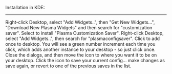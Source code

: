 Installation in KDE:
***
Right-click Desktop, select "Add Widgets..", then "Get New Widgets...", "Download New Plasma Widgets" and then search for "customization saver".
Select to install "Plasma Customization Saver".
Right-click Desktop, select "Add Widgets..", then search for "plasmaconfigsaver". Click to add once to desktop.
You will see a green number increment each time you click, which adds another instance to your desktop - so just click once.
Close the dialogs, and then move the icon to where you want it to be on your desktop.
Click the icon to save your current config... make changes as save again, or revert to one of the previous saves in the list.
